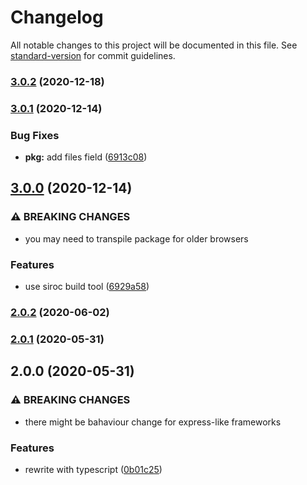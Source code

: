 # Changelog

All notable changes to this project will be documented in this file. See [standard-version](https://github.com/conventional-changelog/standard-version) for commit guidelines.

### [3.0.2](https://github.com/unjs/is-https/compare/v3.0.1...v3.0.2) (2020-12-18)

### [3.0.1](https://github.com/unjs/is-https/compare/v3.0.0...v3.0.1) (2020-12-14)


### Bug Fixes

* **pkg:** add files field ([6913c08](https://github.com/unjs/is-https/commit/6913c0840b580fa199b636b2cfa143565dfffa21))

## [3.0.0](https://github.com/unjs/is-https/compare/v2.0.2...v3.0.0) (2020-12-14)


### ⚠ BREAKING CHANGES

* you may need to transpile package for older browsers

### Features

* use siroc build tool ([6929a58](https://github.com/unjs/is-https/commit/6929a5849f650bba1ba8cb2fb2caab5637902884))

### [2.0.2](https://github.com/unjs/is-https/compare/v2.0.1...v2.0.2) (2020-06-02)

### [2.0.1](https://github.com/unjs/is-https/compare/v2.0.0...v2.0.1) (2020-05-31)

## 2.0.0 (2020-05-31)


### ⚠ BREAKING CHANGES

* there might be bahaviour change for express-like frameworks

### Features

* rewrite with typescript ([0b01c25](https://github.com/unjs/is-https/commit/0b01c25859b2dc2a26fafca8c883a0d26af62b76))
